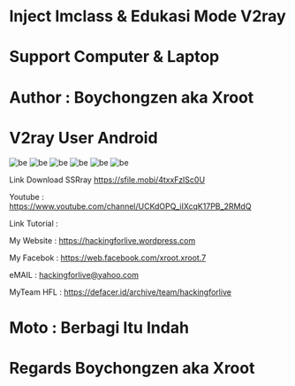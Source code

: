 #  Inject Imclass & Edukasi Mode V2ray

# Support Computer & Laptop

# Author : Boychongzen aka Xroot

# V2ray User Android

![be](https://raw.githubusercontent.com/boychongzen18/V2ray/main/wifi.jpg) 
![be](https://raw.githubusercontent.com/boychongzen18/V2ray/main/tenda.jpg) 
![be](https://raw.githubusercontent.com/boychongzen18/V2ray/main/imclass.jpg) 
![be](https://raw.githubusercontent.com/boychongzen18/V2ray/main/v2rayNG.jpg)
![be](https://raw.githubusercontent.com/boychongzen18/V2ray/main/ssr.jpg) 
![be](https://raw.githubusercontent.com/boychongzen18/V2ray/main/speedtest.jpg)

Link Download SSRray
https://sfile.mobi/4txxFzISc0U


Youtube       : https://www.youtube.com/channel/UCKdOPQ_iIXcqK17PB_2RMdQ

Link Tutorial : 

My Website    : https://hackingforlive.wordpress.com

My Facebok    : https://web.facebook.com/xroot.xroot.7

eMAIL         : hackingforlive@yahoo.com      

MyTeam HFL    : https://defacer.id/archive/team/hackingforlive

# Moto : Berbagi Itu Indah

# Regards Boychongzen aka Xroot

